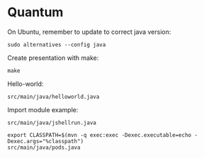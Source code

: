 # Quantum

On Ubuntu, remember to update to correct java version:

```shell
sudo alternatives --config java
```

Create presentation with make:

```shell
make
```

Hello-world:
```shell
src/main/java/helloworld.java
```

Import module example:
```shell
src/main/java/jshellrun.java
```


```shell
export CLASSPATH=$(mvn -q exec:exec -Dexec.executable=echo -Dexec.args="%classpath")
src/main/java/pods.java
```